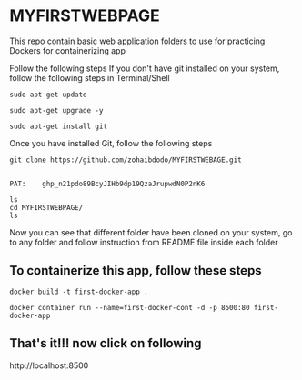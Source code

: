 # MYFIRSTWEBPAGE

This repo contain basic web application folders to use for practicing Dockers for containerizing app

Follow the following steps
If you don't have git installed on your system, follow the following steps in Terminal/Shell
```
sudo apt-get update
```
```
sudo apt-get upgrade -y
```
```
sudo apt-get install git
```
Once you have installed Git, follow the following steps
```
git clone https://github.com/zohaibdodo/MYFIRSTWEBAGE.git


PAT:    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
```
```
ls
cd MYFIRSTWEBPAGE/
ls
```
Now you can see that different folder have been cloned on your system, go to any folder and follow instruction from README file inside each folder

## To containerize this app, follow these steps

```
docker build -t first-docker-app .
```
```
docker container run --name=first-docker-cont -d -p 8500:80 first-docker-app
```

## That's it!!! now click on following

http://localhost:8500